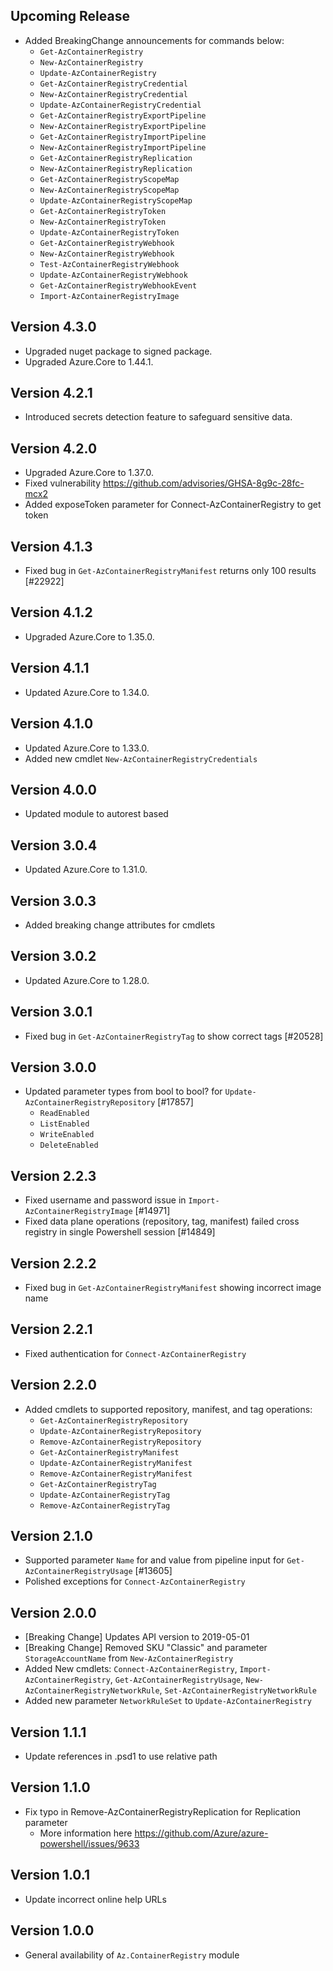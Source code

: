 <!--
    Please leave this section at the top of the change log.

    Changes for the upcoming release should go under the section titled "Upcoming Release", and should adhere to the following format:

    ## Upcoming Release
    * Overview of change #1
        - Additional information about change #1
    * Overview of change #2
        - Additional information about change #2
        - Additional information about change #2
    * Overview of change #3
    * Overview of change #4
        - Additional information about change #4

    ## YYYY.MM.DD - Version X.Y.Z (Previous Release)
    * Overview of change #1
        - Additional information about change #1
-->
## Upcoming Release
* Added BreakingChange announcements for commands below:
  * `Get-AzContainerRegistry`
  * `New-AzContainerRegistry`
  * `Update-AzContainerRegistry`
  * `Get-AzContainerRegistryCredential`
  * `New-AzContainerRegistryCredential`
  * `Update-AzContainerRegistryCredential`
  * `Get-AzContainerRegistryExportPipeline`
  * `New-AzContainerRegistryExportPipeline`
  * `Get-AzContainerRegistryImportPipeline`
  * `New-AzContainerRegistryImportPipeline`
  * `Get-AzContainerRegistryReplication`
  * `New-AzContainerRegistryReplication`
  * `Get-AzContainerRegistryScopeMap`
  * `New-AzContainerRegistryScopeMap`
  * `Update-AzContainerRegistryScopeMap`
  * `Get-AzContainerRegistryToken`
  * `New-AzContainerRegistryToken`
  * `Update-AzContainerRegistryToken`
  * `Get-AzContainerRegistryWebhook`
  * `New-AzContainerRegistryWebhook`
  * `Test-AzContainerRegistryWebhook`
  * `Update-AzContainerRegistryWebhook`
  * `Get-AzContainerRegistryWebhookEvent`
  * `Import-AzContainerRegistryImage`

## Version 4.3.0
* Upgraded nuget package to signed package.
* Upgraded Azure.Core to 1.44.1.

## Version 4.2.1
* Introduced secrets detection feature to safeguard sensitive data.

## Version 4.2.0
* Upgraded Azure.Core to 1.37.0.
* Fixed vulnerability https://github.com/advisories/GHSA-8g9c-28fc-mcx2
* Added exposeToken parameter for Connect-AzContainerRegistry to get token

## Version 4.1.3
* Fixed bug in `Get-AzContainerRegistryManifest` returns only 100 results [#22922]

## Version 4.1.2
* Upgraded Azure.Core to 1.35.0.

## Version 4.1.1
* Updated Azure.Core to 1.34.0.

## Version 4.1.0
* Updated Azure.Core to 1.33.0.
* Added new cmdlet `New-AzContainerRegistryCredentials`

## Version 4.0.0
* Updated module to autorest based
## Version 3.0.4
* Updated Azure.Core to 1.31.0.

## Version 3.0.3
* Added breaking change attributes for cmdlets

## Version 3.0.2
* Updated Azure.Core to 1.28.0.

## Version 3.0.1
* Fixed bug in `Get-AzContainerRegistryTag` to show correct tags [#20528]

## Version 3.0.0
* Updated parameter types from bool to bool? for `Update-AzContainerRegistryRepository` [#17857]
    - `ReadEnabled`
    - `ListEnabled`
    - `WriteEnabled`
    - `DeleteEnabled`

## Version 2.2.3
* Fixed username and password issue in `Import-AzContainerRegistryImage` [#14971]
* Fixed data plane operations (repository, tag, manifest) failed cross registry in single Powershell session [#14849]

## Version 2.2.2
* Fixed bug in `Get-AzContainerRegistryManifest` showing incorrect image name

## Version 2.2.1
* Fixed authentication for `Connect-AzContainerRegistry`

## Version 2.2.0
* Added cmdlets to supported repository, manifest, and tag operations:
    - `Get-AzContainerRegistryRepository`
    - `Update-AzContainerRegistryRepository`
    - `Remove-AzContainerRegistryRepository`
    - `Get-AzContainerRegistryManifest`
    - `Update-AzContainerRegistryManifest`
    - `Remove-AzContainerRegistryManifest`
    - `Get-AzContainerRegistryTag`
    - `Update-AzContainerRegistryTag`
    - `Remove-AzContainerRegistryTag`

## Version 2.1.0
* Supported parameter `Name` for and value from pipeline input for `Get-AzContainerRegistryUsage` [#13605]
* Polished exceptions for `Connect-AzContainerRegistry`

## Version 2.0.0
* [Breaking Change] Updates API version to 2019-05-01
* [Breaking Change] Removed SKU "Classic" and parameter `StorageAccountName` from `New-AzContainerRegistry`
* Added New cmdlets: `Connect-AzContainerRegistry`, `Import-AzContainerRegistry`, `Get-AzContainerRegistryUsage`, `New-AzContainerRegistryNetworkRule`, `Set-AzContainerRegistryNetworkRule`
* Added new parameter `NetworkRuleSet` to `Update-AzContainerRegistry`


## Version 1.1.1
* Update references in .psd1 to use relative path

## Version 1.1.0
* Fix typo in Remove-AzContainerRegistryReplication for Replication parameter
    - More information here https://github.com/Azure/azure-powershell/issues/9633

## Version 1.0.1
* Update incorrect online help URLs

## Version 1.0.0
* General availability of `Az.ContainerRegistry` module

